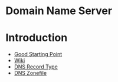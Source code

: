 # Domain Name Server

# Introduction

* [Good Starting Point](https://www.youtube.com/watch?v=T-eghY-9WdE)
* [Wiki](https://en.wikipedia.org/wiki/Domain_Name_System)
* [DNS Record Type](https://en.wikipedia.org/wiki/List_of_DNS_record_types)
* [DNS Zonefile](https://en.wikipedia.org/wiki/Zone_file)
